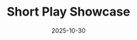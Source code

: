 ---
layout: show-info
slug: fall-short-plays
hidden: false


title: Short Play Showcase
subheader:
description: 
  - 
access_note:


year: 2025
quarter: Fall
week: 5
location: FXK Theater
location_link: /locations/fxk
season: 2025-2026 Shows
date: 2025-10-30


workshops:
- title: We're Live
  author: Nate LePelley
  description: 
  access_note: 

  roles: 
    # Cast: 
    #   bio_file: 
    # Production Staff:
    #   bio_file: 
  
  audition_contact: ###
    - name: 
      email: 
      role: 
  production_contact: ###
    - name: 
      email: 
      role: 
  

  vimeo_link: 


  signup_link: 
  sides_link: 
  other_links: ###
    Audition Info: https://drive.google.com/drive/folders/1Tsv_cwpqHqdJO8fkq5I3wPWURjhpQgfD?usp=drive_link
---